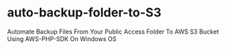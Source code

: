 # auto-backup-folder-to-S3
Automate Backup Files From Your Public Access Folder To AWS S3 Bucket Using AWS-PHP-SDK On Windows OS
